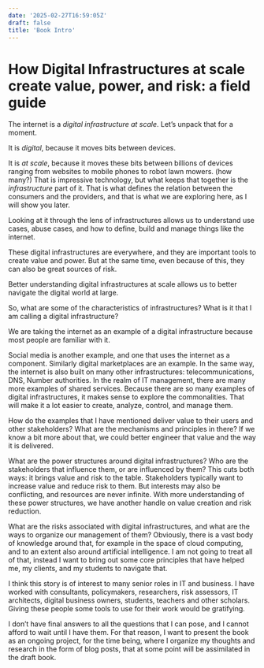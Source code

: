 ```yaml
---
date: '2025-02-27T16:59:05Z'
draft: false
title: 'Book Intro'
---
```


# How Digital Infrastructures at scale create value, power, and risk: a field guide
The internet is a _digital infrastructure at scale_. Let’s unpack that for a moment. 

It is _digital_, because it moves bits between devices.

It is _at scale_, because it moves these bits between billions of devices ranging from websites to mobile phones to robot lawn mowers. (how many?) That is impressive technology, but what keeps that together is the _infrastructure_ part of it. That is what defines the relation between the consumers and the providers, and that is what we are exploring here, as I will show you later. 

Looking at it through the lens of infrastructures allows us to understand use cases, abuse cases, and how to define, build and manage things like the internet.

These digital infrastructures are everywhere, and they are important tools to create value and power. But at the same time, even because of this, they can also be great sources of risk.

Better understanding digital infrastructures at scale allows us to better navigate the digital world at large.

So, what are some of the characteristics of infrastructures? What is it that I am calling a digital infrastructure?

We are taking the internet as an example of a digital infrastructure because most people are familiar with it. 

Social media is another example, and one that uses the internet as a component. Similarly digital marketplaces are an example.
In the same way, the internet is also built on many other infrastructures: telecommunications, DNS, Number authorities. 
In the realm of IT management, there are many more examples of shared services. 
Because there are so many examples of digital infrastructures, it makes sense to explore the commonalities. That will make it a lot easier to create, analyze, control, and manage them.

How do the examples that I have mentioned deliver value to their users and other stakeholders? What are the mechanisms and principles in there? If we know a bit more about that, we could better engineer that value and the way it is delivered.

What are the power structures around digital infrastructures? Who are the stakeholders that influence them, or are influenced by them? This cuts both ways: it brings value and risk to the table. Stakeholders typically want to increase value and reduce risk to them. But interests may also be conflicting, and resources are never infinite. With more understanding of these power structures, we have another handle on value creation and risk reduction.

What are the risks associated with digital infrastructures, and what are the ways to organize our management of them? Obviously, there is a vast body of knowledge around that, for example in the space of cloud computing, and to an extent also around artificial intelligence. I am not going to treat all of that, instead I want to bring out some core principles that have helped me, my clients, and my students to navigate that. 

I think this story is of interest to many senior roles in IT and business. I have worked with consultants, policymakers, researchers, risk assessors, IT architects, digital business owners, students, teachers and other scholars. Giving these people some tools to use for their work would be gratifying. 

I don’t have final answers to all the questions that I can pose, and I cannot afford to wait until I have them. For that reason, I want to present the book as an ongoing project, for the time being, where I organize my thoughts and research in the form of blog posts, that at some point will be assimilated in the draft book. 
